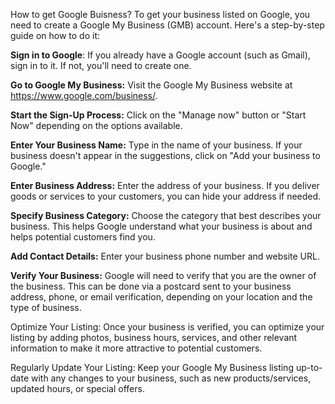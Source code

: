How to get Google Buisness?
To get your business listed on Google, you need to create a Google My Business (GMB) account. Here's a step-by-step guide on how to do it:

**Sign in to Google**:
If you already have a Google account (such as Gmail), sign in to it. If not, you'll need to create one.

**Go to Google My Business:**
Visit the Google My Business website at https://www.google.com/business/.

**Start the Sign-Up Process:**
Click on the "Manage now" button or "Start Now" depending on the options available.

**Enter Your Business Name:**
Type in the name of your business. If your business doesn't appear in the suggestions, click on "Add your business to Google."

**Enter Business Address:**
Enter the address of your business. If you deliver goods or services to your customers, you can hide your address if needed.

**Specify Business Category:**
Choose the category that best describes your business. This helps Google understand what your business is about and helps potential customers find you.

**Add Contact Details:**
Enter your business phone number and website URL.

**Verify Your Business:**
Google will need to verify that you are the owner of the business. This can be done via a postcard sent to your business address, phone, or email verification, depending on your location and the type of business.

Optimize Your Listing:
Once your business is verified, you can optimize your listing by adding photos, business hours, services, and other relevant information to make it more attractive to potential customers.

Regularly Update Your Listing:
Keep your Google My Business listing up-to-date with any changes to your business, such as new products/services, updated hours, or special offers.
